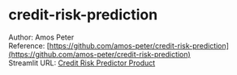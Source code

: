 # credit-risk-prediction

Author: Amos Peter <br>
Reference: [https://github.com/amos-peter/credit-risk-prediction](https://github.com/amos-peter/credit-risk-prediction) <br>
Streamlit URL: [Credit Risk Predictor Product](https://credit-risk-prediction-8svaw55u3evejswvpmpj28.streamlit.app/)